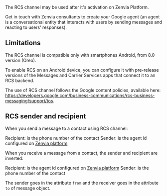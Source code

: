 The RCS channel may be used after it's activation on Zenvia Platform.

Get in touch with Zenvia consultants to create your Google agent (an agent is a conversational entity that interacts with users by sending messages and reacting to users' responses).


## Limitations

The RCS channel is compatible only with smartphones Android, from 8.0 version (Oreo).

To enable RCS on an Android device, you can configure it with pre-release versions of the Messages and Carrier Services apps that connect it to an RCS backend.

The use of RCS channel follows the Google content policies, available here: https://developers.google.com/business-communications/rcs-business-messaging/support/tos.


## RCS sender and recipient

When you send a message to a contact using RCS channel:

Recipient: is the phone number of the contact
Sender: is the agent id configured on [Zenvia platform](https://app.zenvia.com/home/credentials/rcs/list)

When you receive a message from a contact, the sender and recipient are inverted:

Recipient: is the agent id configured on [Zenvia platform](https://app.zenvia.com/home/credentials/rcs/list)
Sender: is the phone number of the contact

The sender goes in the attribute `from` and the receiver goes in the attribute `to` of message object.
